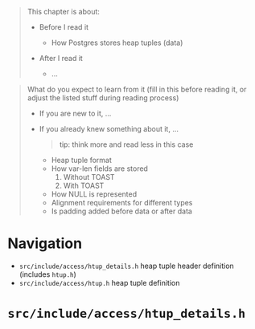 > This chapter is about:
>
> * Before I read it
>
>   * How Postgres stores heap tuples (data)
>
> * After I read it
>   * ...

> What do you expect to learn from it (fill in this before reading it, or adjust
> the listed stuff during reading process)
>
> * If you are new to it, ...
> * If you already knew something about it, ... 
>   > tip: think more and read less in this case
>
>   * Heap tuple format
>   * How var-len fields are stored
>     1. Without TOAST
>     2. With TOAST
>   * How NULL is represented
>   * Alignment requirements for different types
>   * Is padding added before data or after data

# Navigation

* `src/include/access/htup_details.h` heap tuple header definition (includes `htup.h`)
* `src/include/access/htup.h` heap tuple definition

# `src/include/access/htup_details.h`   


